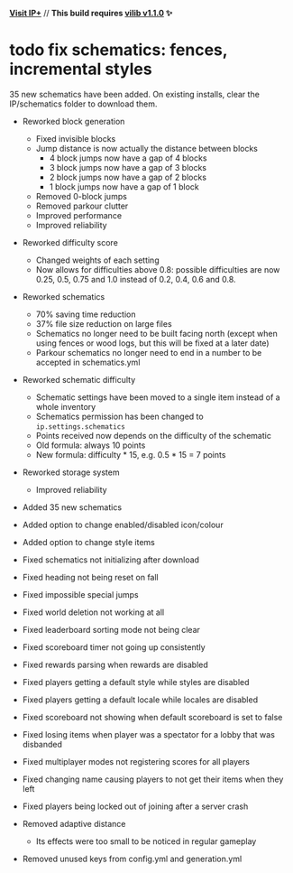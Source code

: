 **[Visit IP+](https://www.spigotmc.org/resources/105019/)** // **This build requires [vilib v1.1.0](https://github.com/Efnilite/vilib/releases/tag/v1.1.0) ✨**

# todo fix schematics: fences, incremental styles
35 new schematics have been added. On existing installs, clear the IP/schematics folder to download them.

- Reworked block generation
  - Fixed invisible blocks
  - Jump distance is now actually the distance between blocks
    - 4 block jumps now have a gap of 4 blocks
    - 3 block jumps now have a gap of 3 blocks
    - 2 block jumps now have a gap of 2 blocks
    - 1 block jumps now have a gap of 1 block
  - Removed 0-block jumps
  - Removed parkour clutter
  - Improved performance
  - Improved reliability
- Reworked difficulty score
  - Changed weights of each setting
  - Now allows for difficulties above 0.8: possible difficulties are now 0.25, 0.5, 0.75 and 1.0 instead of 0.2, 0.4, 0.6 and 0.8.
- Reworked schematics
  - 70% saving time reduction
  - 37% file size reduction on large files
  - Schematics no longer need to be built facing north (except when using fences or wood logs, but this will be fixed at a later date)
  - Parkour schematics no longer need to end in a number to be accepted in schematics.yml
- Reworked schematic difficulty
  - Schematic settings have been moved to a single item instead of a whole inventory
  - Schematics permission has been changed to `ip.settings.schematics`
  - Points received now depends on the difficulty of the schematic
  - Old formula: always 10 points
  - New formula: difficulty * 15, e.g. 0.5 * 15 = 7 points
- Reworked storage system
  - Improved reliability

- Added 35 new schematics
- Added option to change enabled/disabled icon/colour
- Added option to change style items
- Fixed schematics not initializing after download
- Fixed heading not being reset on fall
- Fixed impossible special jumps
- Fixed world deletion not working at all
- Fixed leaderboard sorting mode not being clear
- Fixed scoreboard timer not going up consistently
- Fixed rewards parsing when rewards are disabled
- Fixed players getting a default style while styles are disabled
- Fixed players getting a default locale while locales are disabled
- Fixed scoreboard not showing when default scoreboard is set to false
- Fixed losing items when player was a spectator for a lobby that was disbanded
- Fixed multiplayer modes not registering scores for all players
- Fixed changing name causing players to not get their items when they left
- Fixed players being locked out of joining after a server crash
- Removed adaptive distance
  - Its effects were too small to be noticed in regular gameplay
- Removed unused keys from config.yml and generation.yml